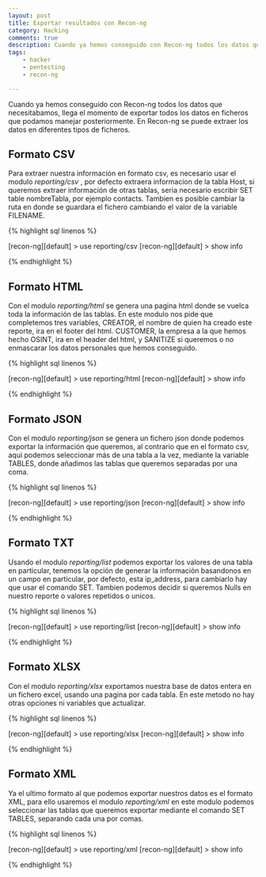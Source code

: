 ```yaml
---
layout: post
title: Exportar resultados con Recon-ng
category: Hacking
comments: true
description: Cuando ya hemos conseguido con Recon-ng todos los datos que necesitabamos, llega el momento de exportar todos los datos en ficheros que podamos manejar posteriormente. En Recon-ng se puede extraer los datos en diferentes tipos de ficheros. 
tags:   
    - hacker
    - pentesting
    - recon-ng

---
```


Cuando ya hemos conseguido con Recon-ng todos los datos que necesitabamos, llega el momento de exportar todos los datos en ficheros que podamos manejar posteriormente. En Recon-ng se puede extraer los datos en diferentes tipos de ficheros. 

## Formato CSV

Para extraer nuestra información en formato csv, es necesario usar el modulo _reporting/csv_ , por defecto extraera informacion de la tabla Host, si queremos extraer información de otras tablas, seria necesario escribir SET table nombreTabla, por ejemplo contacts.
Tambien es posible cambiar la ruta en donde se guardara el fichero cambiando el valor de la variable FILENAME.

{% highlight sql linenos %}

[recon-ng][default] > use reporting/csv
[recon-ng][default] > show info

{% endhighlight %}

## Formato HTML

Con el modulo _reporting/html_ se genera una pagina html donde se vuelca toda la información de las tablas. En este modulo nos pide que completemos tres variables,
CREATOR, el nombre de quien ha creado este reporte, ira en el footer del html. CUSTOMER, la empresa a la que hemos hecho OSINT, ira en el header del html, y SANITIZE si queremos o no enmascarar los datos personales que hemos conseguido.

{% highlight sql linenos %}

[recon-ng][default] > use reporting/html
[recon-ng][default] > show info

{% endhighlight %}

## Formato JSON

Con el modulo _reporting/json_ se genera un fichero json donde podemos exportar la información que queremos, al contrario que en el formato csv, aqui podemos seleccionar más de una tabla a la vez, mediante la variable TABLES, donde añadimos las tablas que queremos separadas por una coma.

{% highlight sql linenos %}

[recon-ng][default] > use reporting/json
[recon-ng][default] > show info

{% endhighlight %}

## Formato TXT

Usando el modulo _reporting/list_ podemos exportar los valores de una tabla en particular, tenemos la opción de generar la información basandonos en un campo en particular, por defecto, esta ip_address, para cambiarlo hay que usar el comando SET. Tambien podemos decidir si queremos Nulls en nuestro reporte o valores repetidos o unicos. 

{% highlight sql linenos %}

[recon-ng][default] > use reporting/list
[recon-ng][default] > show info

{% endhighlight %}

## Formato XLSX

Con el modulo _reporting/xlsx_ exportamos nuestra base de datos entera en un fichero excel, usando una pagina por cada tabla. En este metodo no hay otras opciones ni variables que actualizar. 

{% highlight sql linenos %}

[recon-ng][default] > use reporting/xlsx
[recon-ng][default] > show info

{% endhighlight %}

## Formato XML

Ya el ultimo formato al que podemos exportar nuestros datos es el formato XML, para ello usaremos el modulo _reporting/xml_ en este modulo podemos seleccionar las tablas que queremos exportar mediante el comando SET TABLES, separando cada una por comas.

{% highlight sql linenos %}

[recon-ng][default] > use reporting/xml
[recon-ng][default] > show info

{% endhighlight %}